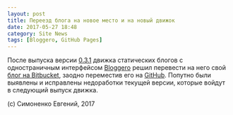 ```yaml
---
layout: post
title: Переезд блога на новое место и на новый движок
date: 2017-05-27 18:48
category: Site News
tags: [Bloggero, GitHub Pages]
---
```


После выпуска версии
[0.3.1](https://github.com/easimonenko/bloggero-elm-mdl/releases/tag/v0.3.1)
движка статических блогов с одностраничным интерфейсом
[Bloggero](https://github.com/easimonenko/bloggero-elm-mdl)
решил перевести на него свой
[блог на Bitbucket](https://easimonenko.bitbucket.io), заодно переместив его на
[GitHub](https://github.com/easimonenko/easimonenko.github.io). Попутно были
выявлены и исправлены недоработки текущей версии, которые войдут в следующий
выпуск движка.

(c) Симоненко Евгений, 2017
